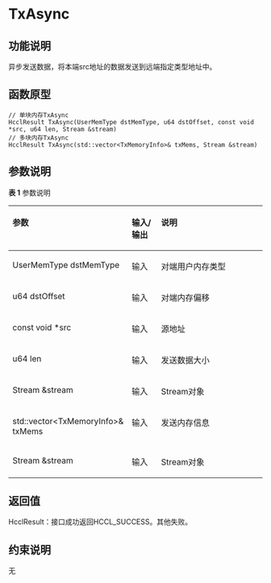 # TxAsync<a name="ZH-CN_TOPIC_0000001994467472"></a>

## 功能说明<a name="zh-cn_topic_0000001929299926_section6802mcpsimp"></a>

异步发送数据，将本端src地址的数据发送到远端指定类型地址中。

## 函数原型<a name="zh-cn_topic_0000001929299926_section6799mcpsimp"></a>

```
// 单块内存TxAsync
HcclResult TxAsync(UserMemType dstMemType, u64 dstOffset, const void *src, u64 len, Stream &stream)
// 多块内存TxAsync
HcclResult TxAsync(std::vector<TxMemoryInfo>& txMems, Stream &stream)
```

## 参数说明<a name="zh-cn_topic_0000001929299926_section6805mcpsimp"></a>

**表 1**  参数说明

<a name="zh-cn_topic_0000001929299926_table6807mcpsimp"></a>
<table><thead align="left"><tr id="zh-cn_topic_0000001929299926_row6814mcpsimp"><th class="cellrowborder" valign="top" width="28.71%" id="mcps1.2.4.1.1"><p id="zh-cn_topic_0000001929299926_p6816mcpsimp"><a name="zh-cn_topic_0000001929299926_p6816mcpsimp"></a><a name="zh-cn_topic_0000001929299926_p6816mcpsimp"></a>参数</p>
</th>
<th class="cellrowborder" valign="top" width="13.86%" id="mcps1.2.4.1.2"><p id="zh-cn_topic_0000001929299926_p6818mcpsimp"><a name="zh-cn_topic_0000001929299926_p6818mcpsimp"></a><a name="zh-cn_topic_0000001929299926_p6818mcpsimp"></a>输入/输出</p>
</th>
<th class="cellrowborder" valign="top" width="57.43000000000001%" id="mcps1.2.4.1.3"><p id="zh-cn_topic_0000001929299926_p6820mcpsimp"><a name="zh-cn_topic_0000001929299926_p6820mcpsimp"></a><a name="zh-cn_topic_0000001929299926_p6820mcpsimp"></a>说明</p>
</th>
</tr>
</thead>
<tbody><tr id="zh-cn_topic_0000001929299926_row6822mcpsimp"><td class="cellrowborder" valign="top" width="28.71%" headers="mcps1.2.4.1.1 "><p id="zh-cn_topic_0000001929299926_p6824mcpsimp"><a name="zh-cn_topic_0000001929299926_p6824mcpsimp"></a><a name="zh-cn_topic_0000001929299926_p6824mcpsimp"></a>UserMemType dstMemType</p>
</td>
<td class="cellrowborder" valign="top" width="13.86%" headers="mcps1.2.4.1.2 "><p id="zh-cn_topic_0000001929299926_p6826mcpsimp"><a name="zh-cn_topic_0000001929299926_p6826mcpsimp"></a><a name="zh-cn_topic_0000001929299926_p6826mcpsimp"></a>输入</p>
</td>
<td class="cellrowborder" valign="top" width="57.43000000000001%" headers="mcps1.2.4.1.3 "><p id="zh-cn_topic_0000001929299926_p6828mcpsimp"><a name="zh-cn_topic_0000001929299926_p6828mcpsimp"></a><a name="zh-cn_topic_0000001929299926_p6828mcpsimp"></a>对端用户内存类型</p>
</td>
</tr>
<tr id="zh-cn_topic_0000001929299926_row6829mcpsimp"><td class="cellrowborder" valign="top" width="28.71%" headers="mcps1.2.4.1.1 "><p id="zh-cn_topic_0000001929299926_p6831mcpsimp"><a name="zh-cn_topic_0000001929299926_p6831mcpsimp"></a><a name="zh-cn_topic_0000001929299926_p6831mcpsimp"></a>u64 dstOffset</p>
</td>
<td class="cellrowborder" valign="top" width="13.86%" headers="mcps1.2.4.1.2 "><p id="zh-cn_topic_0000001929299926_p6833mcpsimp"><a name="zh-cn_topic_0000001929299926_p6833mcpsimp"></a><a name="zh-cn_topic_0000001929299926_p6833mcpsimp"></a>输入</p>
</td>
<td class="cellrowborder" valign="top" width="57.43000000000001%" headers="mcps1.2.4.1.3 "><p id="zh-cn_topic_0000001929299926_p6835mcpsimp"><a name="zh-cn_topic_0000001929299926_p6835mcpsimp"></a><a name="zh-cn_topic_0000001929299926_p6835mcpsimp"></a>对端内存偏移</p>
</td>
</tr>
<tr id="zh-cn_topic_0000001929299926_row6836mcpsimp"><td class="cellrowborder" valign="top" width="28.71%" headers="mcps1.2.4.1.1 "><p id="zh-cn_topic_0000001929299926_p6838mcpsimp"><a name="zh-cn_topic_0000001929299926_p6838mcpsimp"></a><a name="zh-cn_topic_0000001929299926_p6838mcpsimp"></a>const void *src</p>
</td>
<td class="cellrowborder" valign="top" width="13.86%" headers="mcps1.2.4.1.2 "><p id="zh-cn_topic_0000001929299926_p6840mcpsimp"><a name="zh-cn_topic_0000001929299926_p6840mcpsimp"></a><a name="zh-cn_topic_0000001929299926_p6840mcpsimp"></a>输入</p>
</td>
<td class="cellrowborder" valign="top" width="57.43000000000001%" headers="mcps1.2.4.1.3 "><p id="zh-cn_topic_0000001929299926_p6842mcpsimp"><a name="zh-cn_topic_0000001929299926_p6842mcpsimp"></a><a name="zh-cn_topic_0000001929299926_p6842mcpsimp"></a>源地址</p>
</td>
</tr>
<tr id="zh-cn_topic_0000001929299926_row6843mcpsimp"><td class="cellrowborder" valign="top" width="28.71%" headers="mcps1.2.4.1.1 "><p id="zh-cn_topic_0000001929299926_p6845mcpsimp"><a name="zh-cn_topic_0000001929299926_p6845mcpsimp"></a><a name="zh-cn_topic_0000001929299926_p6845mcpsimp"></a>u64 len</p>
</td>
<td class="cellrowborder" valign="top" width="13.86%" headers="mcps1.2.4.1.2 "><p id="zh-cn_topic_0000001929299926_p6847mcpsimp"><a name="zh-cn_topic_0000001929299926_p6847mcpsimp"></a><a name="zh-cn_topic_0000001929299926_p6847mcpsimp"></a>输入</p>
</td>
<td class="cellrowborder" valign="top" width="57.43000000000001%" headers="mcps1.2.4.1.3 "><p id="zh-cn_topic_0000001929299926_p6849mcpsimp"><a name="zh-cn_topic_0000001929299926_p6849mcpsimp"></a><a name="zh-cn_topic_0000001929299926_p6849mcpsimp"></a>发送数据大小</p>
</td>
</tr>
<tr id="zh-cn_topic_0000001929299926_row6850mcpsimp"><td class="cellrowborder" valign="top" width="28.71%" headers="mcps1.2.4.1.1 "><p id="zh-cn_topic_0000001929299926_p6852mcpsimp"><a name="zh-cn_topic_0000001929299926_p6852mcpsimp"></a><a name="zh-cn_topic_0000001929299926_p6852mcpsimp"></a>Stream &amp;stream</p>
</td>
<td class="cellrowborder" valign="top" width="13.86%" headers="mcps1.2.4.1.2 "><p id="zh-cn_topic_0000001929299926_p6854mcpsimp"><a name="zh-cn_topic_0000001929299926_p6854mcpsimp"></a><a name="zh-cn_topic_0000001929299926_p6854mcpsimp"></a>输入</p>
</td>
<td class="cellrowborder" valign="top" width="57.43000000000001%" headers="mcps1.2.4.1.3 "><p id="zh-cn_topic_0000001929299926_p6856mcpsimp"><a name="zh-cn_topic_0000001929299926_p6856mcpsimp"></a><a name="zh-cn_topic_0000001929299926_p6856mcpsimp"></a>Stream对象</p>
</td>
</tr>
<tr id="zh-cn_topic_0000001929299926_row44061755112218"><td class="cellrowborder" valign="top" width="28.71%" headers="mcps1.2.4.1.1 "><p id="zh-cn_topic_0000001929299926_p6889mcpsimp"><a name="zh-cn_topic_0000001929299926_p6889mcpsimp"></a><a name="zh-cn_topic_0000001929299926_p6889mcpsimp"></a>std::vector&lt;TxMemoryInfo&gt;&amp; txMems</p>
</td>
<td class="cellrowborder" valign="top" width="13.86%" headers="mcps1.2.4.1.2 "><p id="zh-cn_topic_0000001929299926_p6891mcpsimp"><a name="zh-cn_topic_0000001929299926_p6891mcpsimp"></a><a name="zh-cn_topic_0000001929299926_p6891mcpsimp"></a>输入</p>
</td>
<td class="cellrowborder" valign="top" width="57.43000000000001%" headers="mcps1.2.4.1.3 "><p id="zh-cn_topic_0000001929299926_p6893mcpsimp"><a name="zh-cn_topic_0000001929299926_p6893mcpsimp"></a><a name="zh-cn_topic_0000001929299926_p6893mcpsimp"></a>发送内存信息</p>
</td>
</tr>
<tr id="zh-cn_topic_0000001929299926_row8456175882218"><td class="cellrowborder" valign="top" width="28.71%" headers="mcps1.2.4.1.1 "><p id="zh-cn_topic_0000001929299926_p6896mcpsimp"><a name="zh-cn_topic_0000001929299926_p6896mcpsimp"></a><a name="zh-cn_topic_0000001929299926_p6896mcpsimp"></a>Stream &amp;stream</p>
</td>
<td class="cellrowborder" valign="top" width="13.86%" headers="mcps1.2.4.1.2 "><p id="zh-cn_topic_0000001929299926_p6898mcpsimp"><a name="zh-cn_topic_0000001929299926_p6898mcpsimp"></a><a name="zh-cn_topic_0000001929299926_p6898mcpsimp"></a>输入</p>
</td>
<td class="cellrowborder" valign="top" width="57.43000000000001%" headers="mcps1.2.4.1.3 "><p id="zh-cn_topic_0000001929299926_p6900mcpsimp"><a name="zh-cn_topic_0000001929299926_p6900mcpsimp"></a><a name="zh-cn_topic_0000001929299926_p6900mcpsimp"></a>Stream对象</p>
</td>
</tr>
</tbody>
</table>

## 返回值<a name="zh-cn_topic_0000001929299926_section6857mcpsimp"></a>

HcclResult：接口成功返回HCCL\_SUCCESS。其他失败。

## 约束说明<a name="zh-cn_topic_0000001929299926_section6860mcpsimp"></a>

无


